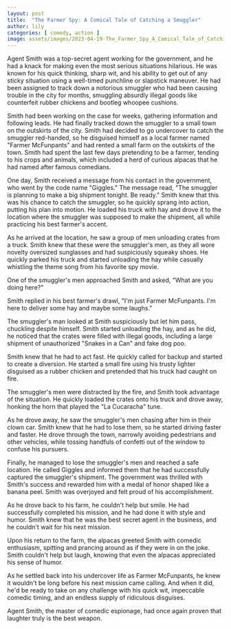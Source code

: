 ```yaml
---
layout: post
title:  "The Farmer Spy: A Comical Tale of Catching a Smuggler"
author: lily
categories: [ comedy, action ]
image: assets/images/2023-04-19-The_Farmer_Spy_A_Comical_Tale_of_Catching_a_Smuggler.png
---
```



Agent Smith was a top-secret agent working for the government, and he had a knack for making even the most serious situations hilarious. He was known for his quick thinking, sharp wit, and his ability to get out of any sticky situation using a well-timed punchline or slapstick maneuver. He had been assigned to track down a notorious smuggler who had been causing trouble in the city for months, smuggling absurdly illegal goods like counterfeit rubber chickens and bootleg whoopee cushions.

Smith had been working on the case for weeks, gathering information and following leads. He had finally tracked down the smuggler to a small town on the outskirts of the city. Smith had decided to go undercover to catch the smuggler red-handed, so he disguised himself as a local farmer named "Farmer McFunpants" and had rented a small farm on the outskirts of the town. Smith had spent the last few days pretending to be a farmer, tending to his crops and animals, which included a herd of curious alpacas that he had named after famous comedians.

One day, Smith received a message from his contact in the government, who went by the code name "Giggles." The message read, "The smuggler is planning to make a big shipment tonight. Be ready." Smith knew that this was his chance to catch the smuggler, so he quickly sprang into action, putting his plan into motion. He loaded his truck with hay and drove it to the location where the smuggler was supposed to make the shipment, all while practicing his best farmer's accent.

As he arrived at the location, he saw a group of men unloading crates from a truck. Smith knew that these were the smuggler's men, as they all wore novelty oversized sunglasses and had suspiciously squeaky shoes. He quickly parked his truck and started unloading the hay while casually whistling the theme song from his favorite spy movie.

One of the smuggler's men approached Smith and asked, "What are you doing here?"

Smith replied in his best farmer's drawl, "I'm just Farmer McFunpants. I'm here to deliver some hay and maybe some laughs."

The smuggler's man looked at Smith suspiciously but let him pass, chuckling despite himself. Smith started unloading the hay, and as he did, he noticed that the crates were filled with illegal goods, including a large shipment of unauthorized "Snakes in a Can" and fake dog poo.

Smith knew that he had to act fast. He quickly called for backup and started to create a diversion. He started a small fire using his trusty lighter disguised as a rubber chicken and pretended that his truck had caught on fire.

The smuggler's men were distracted by the fire, and Smith took advantage of the situation. He quickly loaded the crates onto his truck and drove away, honking the horn that played the "La Cucaracha" tune.

As he drove away, he saw the smuggler's men chasing after him in their clown car. Smith knew that he had to lose them, so he started driving faster and faster. He drove through the town, narrowly avoiding pedestrians and other vehicles, while tossing handfuls of confetti out of the window to confuse his pursuers.

Finally, he managed to lose the smuggler's men and reached a safe location. He called Giggles and informed them that he had successfully captured the smuggler's shipment. The government was thrilled with Smith's success and rewarded him with a medal of honor shaped like a banana peel. Smith was overjoyed and felt proud of his accomplishment.

As he drove back to his farm, he couldn't help but smile. He had successfully completed his mission, and he had done it with style and humor. Smith knew that he was the best secret agent in the business, and he couldn't wait for his next mission.

Upon his return to the farm, the alpacas greeted Smith with comedic enthusiasm, spitting and prancing around as if they were in on the joke. Smith couldn't help but laugh, knowing that even the alpacas appreciated his sense of humor.

As he settled back into his undercover life as Farmer McFunpants, he knew it wouldn't be long before his next mission came calling. And when it did, he'd be ready to take on any challenge with his quick wit, impeccable comedic timing, and an endless supply of ridiculous disguises.

Agent Smith, the master of comedic espionage, had once again proven that laughter truly is the best weapon.

